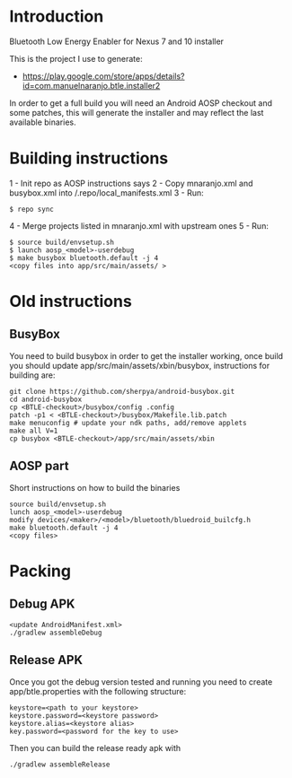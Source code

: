 # Introduction

Bluetooth Low Energy Enabler for Nexus 7 and 10 installer

This is the project I use to generate:
* https://play.google.com/store/apps/details?id=com.manuelnaranjo.btle.installer2

In order to get a full build you will need an Android AOSP checkout and some
patches, this will generate the installer and may reflect the last available
binaries.

# Building instructions

1 - Init repo as AOSP instructions says
2 - Copy mnaranjo.xml and busybox.xml into <AOSP>/.repo/local_manifests.xml
3 - Run:

    $ repo sync

4 - Merge projects listed in mnaranjo.xml with upstream ones
5 - Run:

    $ source build/envsetup.sh
    $ launch aosp_<model>-userdebug
    $ make busybox bluetooth.default -j 4
    <copy files into app/src/main/assets/ >

# Old instructions

## BusyBox

You need to build busybox in order to get the installer working, once build you
should update app/src/main/assets/xbin/busybox, instructions for building are:

    git clone https://github.com/sherpya/android-busybox.git
    cd android-busybox
    cp <BTLE-checkout>/busybox/config .config
    patch -p1 < <BTLE-checkout>/busybox/Makefile.lib.patch
    make menuconfig # update your ndk paths, add/remove applets
    make all V=1
    cp busybox <BTLE-checkout>/app/src/main/assets/xbin

## AOSP part

Short instructions on how to build the binaries

    source build/envsetup.sh
    lunch aosp_<model>-userdebug
    modify devices/<maker>/<model>/bluetooth/bluedroid_builcfg.h
    make bluetooth.default -j 4
    <copy files>

# Packing

## Debug APK

    <update AndroidManifest.xml>
    ./gradlew assembleDebug

## Release APK

Once you got the debug version tested and running you need to create
app/btle.properties with the following structure:

    keystore=<path to your keystore>
    keystore.password=<keystore password>
    keystore.alias=<keystore alias>
    key.password=<password for the key to use>

Then you can build the release ready apk with

    ./gradlew assembleRelease
